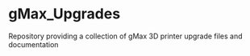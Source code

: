 # gMax_Upgrades
Repository providing a collection of gMax 3D printer upgrade files and documentation
